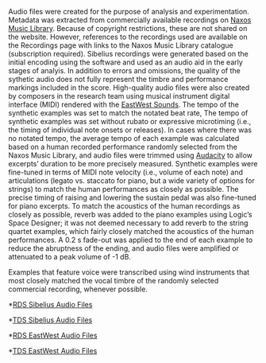 Audio files were created for the purpose of analysis and experimentation. Metadata was extracted from commercially available recordings on [Naxos Music Library](https://www.naxosmusiclibrary.com/login). Because of copyright restrictions, these are not shared on the website. However, references to the recordings used are available on the Recordings page with links to the Naxos Music Library catalogue (subscription required). Sibelius recordings were generated based on the initial encoding using the software and used as an audio aid in the early stages of analyis. In addition to errors and omissions, the quality of the sythetic audio does not fully represent the timbre and performance markings included in the score. High-quality audio files were also created by composers in the research team using musical instrument digital interface (MIDI) rendered with the [EastWest Sounds](https://www.soundsonline.com/). The tempo of the synthetic examples was set to match the notated beat rate, The tempo of synthetic examples was set without rubato or expressive microtiming (i.e., the timing of individual note onsets or releases). In cases where there was no notated tempo, the average tempo of each example was calculated based on a human recorded performance randomly selected from the Naxos Music Library, and audio files were trimmed using [Audacity](https://www.audacityteam.org/) to allow excerpts’ duration to be more precisely measured. Synthetic examples were fine-tuned in terms of MIDI note velocity (i.e., volume of each note) and articulations (legato vs. staccato for piano, but a wide variety of options for strings) to match the human performances as closely as possible. The precise timing of raising and lowering the sustain pedal was also fine-tuned for piano excerpts. To match the acoustics of the human recordings as closely as possible, reverb was added to the piano examples using Logic’s Space Designer; it was not deemed necessary to add reverb to the string quartet examples, which fairly closely matched the acoustics of the human performances. A 0.2 s fade-out was applied to the end of each example to reduce the abruptness of the ending, and audio files were amplified or attenuated to a peak volume of -1 dB.

Examples that feature voice were transcribed using wind instruments that most closely matched the vocal timbre of the randomly selected commercial recording, whenever possible.

*[RDS Sibelius Audio Files](https://evepoudrier.box.com/s/bzgge6rj1lqp76njlcso9ppil0b2nm13)

*[TDS Sibelius Audio Files](https://evepoudrier.box.com/s/z7ksummjzcamhxrjjfkmrspgvcrk716x)

*[RDS EastWest Audio Files](https://evepoudrier.box.com/s/j8z5mdolwcvfjtf5nrib7fr3nhsmtjpc)

*[TDS EastWest Audio Files](https://evepoudrier.box.com/s/uoxxxwkxakfozuiaakk6edgemkvrrt2a)
